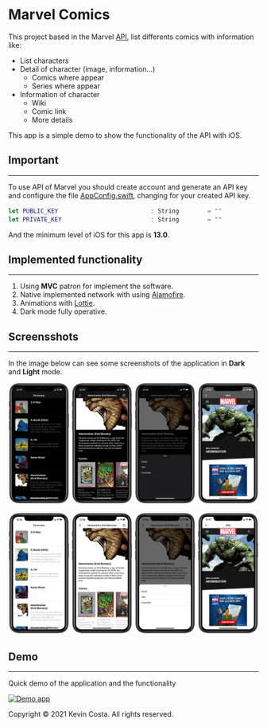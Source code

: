 # Marvel Comics

This project based in the Marvel [API](https://developer.marvel.com/docs), list differents comics with information like:

- List characters
- Detail of character (image, information...)
    - Comics where appear
    - Series where appear
- Information of character
    - Wiki
    - Comic link
    - More details

This app is a simple demo to show the functionality of the API with iOS.

## Important
---

To use API of Marvel you should create account and generate an API key and configure the file [AppConfig.swift](https://github.com/kevincosta29/marvelcomicios/blob/main/marvelcomicios/Common/AppConfig.swift), changing for your created API key.

``` Swift
let PUBLIC_KEY                          : String        = ""
let PRIVATE_KEY                         : String        = ""
```

And the minimum level of iOS for this app is **13.0**.

## Implemented functionality
---

1. Using **MVC** patron for implement the software.
2. Native implemented network with using [Alamofire](https://github.com/Alamofire/Alamofire).
3. Animations with [Lottie](https://lottiefiles.com).
4. Dark mode fully operative.

## Screensshots
---

In the image below can see some screenshots of the application in **Dark** and **Light** mode.

![Dark mode](readme-resources/dark.png)

![Light mode](readme-resources/light.png)

## Demo
---

Quick demo of the application and the functionality

[![Demo app](https://img.youtube.com/vi/2eCF1Wql9gM/0.jpg)](https://youtu.be/2eCF1Wql9gM)


Copyright © 2021 Kevin Costa. All rights reserved.
